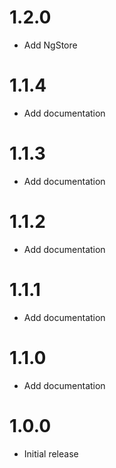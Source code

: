 # 1.2.0

  * Add NgStore

# 1.1.4

  * Add documentation

# 1.1.3

  * Add documentation

# 1.1.2

  * Add documentation 

# 1.1.1

  * Add documentation

# 1.1.0

  * Add documentation


# 1.0.0

  * Initial release
